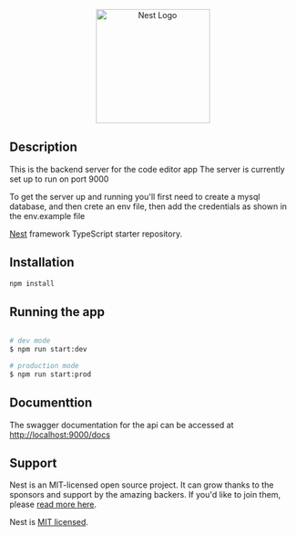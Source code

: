 <p align="center">
  <a href="http://nestjs.com/" target="blank"><img src="https://nestjs.com/img/logo-small.svg" width="200" alt="Nest Logo" /></a>
</p>

## Description

This is the backend server for the code editor app
The server is currently set up to run on port 9000

To get the server up and running you'll first need to create a mysql database, and then crete an env file, then add the credentials as shown
in the env.example file

[Nest](https://github.com/nestjs/nest) framework TypeScript starter repository.

## Installation

```bash
npm install
```

## Running the app

```bash

# dev mode
$ npm run start:dev

# production mode
$ npm run start:prod
```

## Documenttion

The swagger documentation for the api can be accessed at <http://localhost:9000/docs>

## Support

Nest is an MIT-licensed open source project. It can grow thanks to the sponsors and support by the amazing backers. If you'd like to join them, please [read more here](https://docs.nestjs.com/support).

Nest is [MIT licensed](LICENSE).
